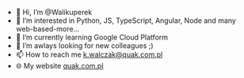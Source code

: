 - 👋 Hi, I’m @Walikuperek
- 👀 I’m interested in Python, JS, TypeScript, Angular, Node and many web-based-more...
- 🌱 I’m currently learning Google Cloud Platform
- 💞️ I’m awlays looking for new colleagues ;)
- 📫 How to reach me k.walczak@quak.com.pl
- 🌐 My website <a href="https://quak.com.pl">quak.com.pl</a>

<!---
Walikuperek/Walikuperek is a ✨ special ✨ repository because its `README.md` (this file) appears on your GitHub profile.
You can click the Preview link to take a look at your changes.
--->
